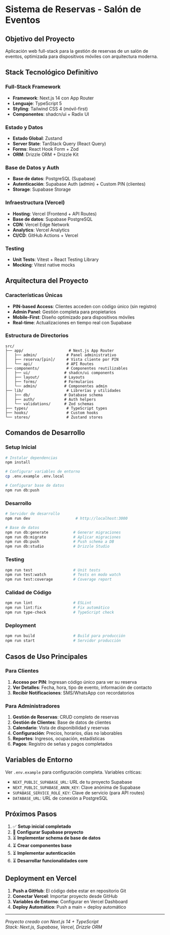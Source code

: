 # Sistema de Reservas - Salón de Eventos

## Objetivo del Proyecto
Aplicación web full-stack para la gestión de reservas de un salón de eventos, optimizada para dispositivos móviles con arquitectura moderna.

## Stack Tecnológico Definitivo

### Full-Stack Framework
- **Framework**: Next.js 14 con App Router
- **Lenguaje**: TypeScript 5
- **Styling**: Tailwind CSS 4 (móvil-first)
- **Componentes**: shadcn/ui + Radix UI

### Estado y Datos
- **Estado Global**: Zustand
- **Server State**: TanStack Query (React Query)
- **Forms**: React Hook Form + Zod
- **ORM**: Drizzle ORM + Drizzle Kit

### Base de Datos y Auth
- **Base de datos**: PostgreSQL (Supabase)
- **Autenticación**: Supabase Auth (admin) + Custom PIN (clientes)
- **Storage**: Supabase Storage

### Infraestructura (Vercel)
- **Hosting**: Vercel (Frontend + API Routes)
- **Base de datos**: Supabase PostgreSQL
- **CDN**: Vercel Edge Network
- **Analytics**: Vercel Analytics
- **CI/CD**: GitHub Actions + Vercel

### Testing
- **Unit Tests**: Vitest + React Testing Library
- **Mocking**: Vitest native mocks

## Arquitectura del Proyecto

### Características Únicas
- **PIN-based Access**: Clientes acceden con código único (sin registro)
- **Admin Panel**: Gestión completa para propietarios
- **Mobile-First**: Diseño optimizado para dispositivos móviles
- **Real-time**: Actualizaciones en tiempo real con Supabase

### Estructura de Directorios
```
src/
├── app/                    # Next.js App Router
│   ├── admin/             # Panel administrativo
│   ├── reserva/[pin]/     # Vista cliente por PIN
│   └── api/               # API Routes
├── components/            # Componentes reutilizables
│   ├── ui/               # shadcn/ui components
│   ├── layout/           # Layouts
│   ├── forms/            # Formularios
│   └── admin/            # Componentes admin
├── lib/                   # Librerías y utilidades
│   ├── db/               # Database schema
│   ├── auth/             # Auth helpers
│   └── validations/      # Zod schemas
├── types/                 # TypeScript types
├── hooks/                 # Custom hooks
└── stores/                # Zustand stores
```

## Comandos de Desarrollo

### Setup Inicial
```bash
# Instalar dependencias
npm install

# Configurar variables de entorno
cp .env.example .env.local

# Configurar base de datos
npm run db:push
```

### Desarrollo
```bash
# Servidor de desarrollo
npm run dev                    # http://localhost:3000

# Base de datos
npm run db:generate           # Generar migraciones
npm run db:migrate            # Aplicar migraciones
npm run db:push               # Push schema a DB
npm run db:studio             # Drizzle Studio
```

### Testing
```bash
npm run test                  # Unit tests
npm run test:watch            # Tests en modo watch
npm run test:coverage         # Coverage report
```

### Calidad de Código
```bash
npm run lint                  # ESLint
npm run lint:fix              # Fix automático
npm run type-check            # TypeScript check
```

### Deployment
```bash
npm run build                 # Build para producción
npm run start                 # Servidor producción
```

## Casos de Uso Principales

### Para Clientes
1. **Acceso por PIN**: Ingresan código único para ver su reserva
2. **Ver Detalles**: Fecha, hora, tipo de evento, información de contacto
3. **Recibir Notificaciones**: SMS/WhatsApp con recordatorios

### Para Administradores
1. **Gestión de Reservas**: CRUD completo de reservas
2. **Gestión de Clientes**: Base de datos de clientes
3. **Calendario**: Vista de disponibilidad y reservas
4. **Configuración**: Precios, horarios, días no laborables
5. **Reportes**: Ingresos, ocupación, estadísticas
6. **Pagos**: Registro de señas y pagos completados

## Variables de Entorno

Ver `.env.example` para configuración completa. Variables críticas:

- `NEXT_PUBLIC_SUPABASE_URL`: URL de tu proyecto Supabase
- `NEXT_PUBLIC_SUPABASE_ANON_KEY`: Clave anónima de Supabase
- `SUPABASE_SERVICE_ROLE_KEY`: Clave de servicio (para API routes)
- `DATABASE_URL`: URL de conexión a PostgreSQL

## Próximos Pasos

1. ✅ **Setup inicial completado**
2. 🔄 **Configurar Supabase proyecto**
3. ⏳ **Implementar schema de base de datos**
4. ⏳ **Crear componentes base**
5. ⏳ **Implementar autenticación**
6. ⏳ **Desarrollar funcionalidades core**

## Deployment en Vercel

1. **Push a GitHub**: El código debe estar en repositorio Git
2. **Conectar Vercel**: Importar proyecto desde GitHub
3. **Variables de Entorno**: Configurar en Vercel Dashboard
4. **Deploy Automático**: Push a main = deploy automático

---

*Proyecto creado con Next.js 14 + TypeScript*  
*Stack: Next.js, Supabase, Vercel, Drizzle ORM*

